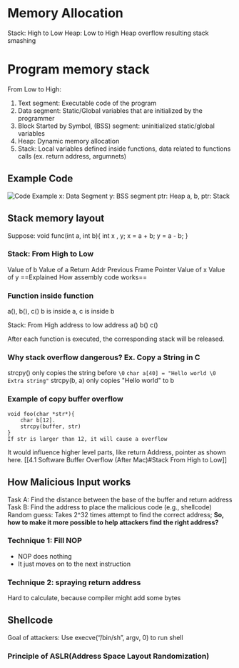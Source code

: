 # Memory Allocation
Stack: High to Low
Heap: Low to High
Heap overflow resulting stack smashing

# Program memory stack
From Low to High:
1. Text segment: Executable code of the program
2. Data segment: Static/Global variables that are initialized by the programmer
3. Block Started by Symbol, (BSS) segment: uninitialized static/global variables
4. Heap: Dynamic memory allocation
5. Stack: Local variables defined inside functions, data related to functions calls (ex. return address, argumnets)
## Example Code
![Code Example](https://lh7-us.googleusercontent.com/8-mHCZn5ONQ0RzZrvggapaNWc2S9JnIsvRBoR3j6vBLjkCUKzcrJeWssFKmW3YZrUGtswxvBRnxuB2EXY3a-nI-rJ1VV2wDjU8ANoUzyAD8XaueCi5ZuYmxqz57aMKFQuXXLJ6epJcSaAjjJfJTStaHj=s2048)
x: Data Segment
y: BSS segment
ptr: Heap
a, b, ptr: Stack

## Stack memory layout
Suppose: 
void func(int a, int b){
	int x , y;
	x = a + b;
	y = a - b;
}
### Stack:  From High to Low
Value of b
Value of a
Return Addr
Previous Frame Pointer
Value of x
Value of y
==Explained How assembly code works==

### Function inside function
a(), b(), c()
b is  inside a, c is inside b

Stack: From High address to low address
a()
b()
c()

After each function is executed, the corresponding stack will be released. 

### Why stack overflow dangerous? Ex. Copy a String in C
strcpy() only copies the string before `\0`
`char a[40] = "Hello world \0 Extra string"`
strcpy(b, a) only copies "Hello world" to b

### Example of copy buffer overflow
```
void foo(char *str*){
	char b[12].
	strcpy(buffer, str)
}
If str is larger than 12, it will cause a overflow
```
It would influence higher level parts, like return Address, pointer as shown here.  [[4.1 Software Buffer Overflow (After Mac)#Stack From High to Low]]


## How Malicious Input works
Task A: Find the distance between the base of the buffer and return address
Task B: Find the address to place the malicious code (e.g., shellcode)
Random guess: Takes 2^32 times attempt to find the correct address; 
**So, how to make it more possible to help attackers find the right address?** 
### Technique 1: Fill NOP
- NOP does nothing
- It just moves on to the next instruction
### Technique 2: spraying return address

Hard to calculate, because compiler might add some bytes

## Shellcode

Goal of attackers: 
Use execve(“/bin/sh”, argv, 0) to run shell

### Principle of ASLR(Address Space Layout Randomization)




